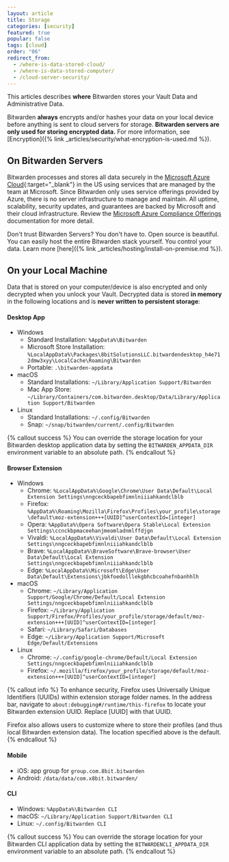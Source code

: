 ```yaml
---
layout: article
title: Storage
categories: [security]
featured: true
popular: false
tags: [cloud]
order: "06"
redirect_from:
  - /where-is-data-stored-cloud/
  - /where-is-data-stored-computer/
  - /cloud-server-security/
---
```


This articles describes **where** Bitwarden stores your Vault Data and Administrative Data.

Bitwarden **always** encrypts and/or hashes your data on your local device before anything is sent to cloud servers for storage. **Bitwarden servers are only used for storing encrypted data.** For more information, see [Encryption]({% link _articles/security/what-encryption-is-used.md %}).

## On Bitwarden Servers

Bitwarden processes and stores all data securely in the [Microsoft Azure Cloud](https://en.wikipedia.org/wiki/Microsoft_Azure){:target="\_blank"} in the US using services that are managed by the team at Microsoft. Since Bitwarden only uses service offerings provided by Azure, there is no server infrastructure to manage and maintain. All uptime, scalability, security updates, and guarantees are backed by Microsoft and their cloud infrastructure. Review the [Microsoft Azure Compliance Offerings](https://azure.microsoft.com/en-us/resources/microsoft-azure-compliance-offerings/) documentation for more detail.

Don't trust Bitwarden Servers? You don't have to. Open source is beautiful. You can easily host the entire Bitwarden stack yourself. You control your data. Learn more [here]({% link _articles/hosting/install-on-premise.md %}).
## On your Local Machine

Data that is stored on your computer/device is also encrypted and only decrypted when you unlock your Vault. Decrypted data is stored **in memory** in the following locations and is **never written to persistent storage**:

#### Desktop App

- Windows
  - Standard Installation: `%AppData%\Bitwarden`
  - Microsoft Store Installation: `%LocalAppData%\Packages\8bitSolutionsLLC.bitwardendesktop_h4e712dmw3xyy\LocalCache\Roaming\Bitwarden`
  - Portable: `.\bitwarden-appdata`
- macOS
  - Standard Installations: `~/Library/Application Support/Bitwarden`
  - Mac App Store: `~/Library/Containers/com.bitwarden.desktop/Data/Library/Application Support/Bitwarden`
- Linux
  - Standard Installations: `~/.config/Bitwarden`
  - Snap: `~/snap/bitwarden/current/.config/Bitwarden`

{% callout success %}
You can override the storage location for your Bitwarden desktop application data by setting the `BITWARDEN_APPDATA_DIR` environment variable to an absolute path.
{% endcallout %}

#### Browser Extension

- Windows
  - Chrome: `%LocalAppData%\Google\Chrome\User Data\Default\Local Extension Settings\nngceckbapebfimnlniiiahkandclblb`
  - Firefox: `%AppData%\Roaming\Mozilla\Firefox\Profiles\your_profile\storage\default\moz-extension+++[UUID]^userContextId=[integer]`
  - Opera: `%AppData%\Opera Software\Opera Stable\Local Extension Settings\ccnckbpmaceehanjmeomladnmlffdjgn`
  - Vivaldi: `%LocalAppData%\Vivaldi\User Data\Default\Local Extension Settings\nngceckbapebfimnlniiiahkandclblb`
  - Brave: `%LocalAppData%\BraveSoftware\Brave-browser\User Data\Default\Local Extension Settings\nngceckbapebfimnlniiiahkandclblb`
  - Edge: `%LocalAppData%\Microsoft\Edge\User Data\Default\Extensions\jbkfoedolllekgbhcbcoahefnbanhhlh`
- macOS
  - Chrome: `~/Library/Application Support/Google/Chrome/Default/Local Extension Settings/nngceckbapebfimnlniiiahkandclblb`
  - Firefox: `~/Library/Application Support/Firefox/Profiles/your_profile/storage/default/moz-extension+++[UUID]^userContextID=[integer]`
  - Safari: `~/Library/Safari/Databases`
  - Edge: `~/Library/Application Support/Microsoft Edge/Default/Extensions`
- Linux
  - Chrome: `~/.config/google-chrome/Default/Local Extension Settings/nngceckbapebfimnlniiiahkandclblb`
  - Firefox: `~/.mozilla/firefox/your_profile/storage/default/moz-extension+++[UUID]^userContextID=[integer]`

{% callout info %}
To enhance security, Firefox uses Universally Unique Identifiers (UUIDs) within extension storage folder names. In the address bar, navigate to `about:debugging#/runtime/this-firefox` to locate your Bitwarden extension UUID. Replace [UUID] with that UUID.

Firefox also allows users to customize where to store their profiles (and thus local Bitwarden extension data). The location specified above is the default.
{% endcallout %}

#### Mobile

- iOS: app group for `group.com.8bit.bitwarden`
- Android: `/data/data/com.x8bit.bitwarden/`

#### CLI

- Windows: `%AppData%\Bitwarden CLI`
- macOS: `~/Library/Application Support/Bitwarden CLI`
- Linux: `~/.config/Bitwarden CLI`

{% callout success %}
You can override the storage location for your Bitwarden CLI application data by setting the `BITWARDENCLI_APPDATA_DIR` environment variable to an absolute path.
{% endcallout %}
